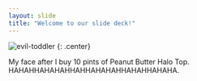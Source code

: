 ```yaml
---
layout: slide
title: "Welcome to our slide deck!"
---
```


![evil-toddler](https://cloud.githubusercontent.com/assets/16547949/25400815/c5847ecc-29c1-11e7-9c5d-05d4a6726545.jpg)
{: .center}

My face after I buy 10 pints of Peanut Butter Halo Top.
HAHAHHAHAHAHHAHHAHAHAHHAHAHHAHAHA.
